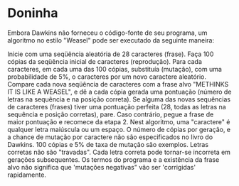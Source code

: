 # Doninha

Embora Dawkins não forneceu o código-fonte de seu programa, um algoritmo no estilo "Weasel" pode ser executado da seguinte maneira:

Inicie com uma seqüência aleatória de 28 caracteres (frase).
Faça 100 cópias da seqüência inicial de caracteres (reprodução).
Para cada caracteres, em cada uma das 100 cópias, substituía (mutação), com uma probabilidade de 5%, o caracteres por um novo caractere aleatório.
Compare cada nova seqüência de caracteres com a frase alvo "METHINKS IT IS LIKE A WEASEL", e dê a cada cópia gerada uma pontuação (número de letras na sequência e na posição correta).
Se alguma das novas sequências de caracteres (frases) tiver uma pontuação perfeita (28, todas as letras na sequência e posição corretas), pare. Caso contrário, pegue a frase de maior pontuação e recomece da etapa 2.
Nest algoritmo, uma "caractere" é qualquer letra maiúscula ou um espaço. O número de cópias por geração, e a chance de mutação por caractere não são especificados no livro do Dawkins. 100 cópias e 5% de taxa de mutação são exemplos. Letras corretas não são "travadas". Cada letra correta pode tornar-se incorreta em gerações subsequentes. Os termos do programa e a existência da frase alvo não significa que  'mutações negativas" vão ser 'corrigidas' rapidamente.
